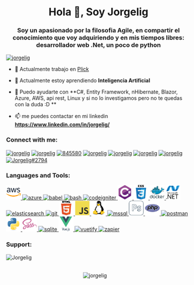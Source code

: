 <h1 align="center">Hola 👋, Soy Jorgelig</h1>
<h3 align="center">Soy un apasionado por la filosofia Agile, en compartir el conocimiento que voy adquiriendo y en mis tiempos libres: desarrollador web .Net, un poco de python</h3>

<p align="left"> <a href="https://twitter.com/jorgelig" target="blank"><img src="https://img.shields.io/twitter/follow/jorgelig?logo=twitter&style=for-the-badge" alt="jorgelig" /></a> </p>

- 🔭 Actualmente trabajo en [Plick](https://www.plick.com.mx/)

- 🌱 Actualmente estoy aprendiendo **Inteligencia Artificial**

- 💬 Puedo ayudarte con **C#, Entity Framework, nHibernate, Blazor, Azure, AWS, api rest, Linux y si no lo investigamos pero no te quedas con la duda :D **

- 📫 me puedes contactar en mi linkedin **https://www.linkedin.com/in/jorgelig/**

<h3 align="left">Connect with me:</h3>
<p align="left">
<a href="https://twitter.com/jorgelig" target="blank"><img align="center" src="https://cdn.jsdelivr.net/npm/simple-icons@3.0.1/icons/twitter.svg" alt="jorgelig" height="30" width="40" /></a>
<a href="https://linkedin.com/in/jorgelig" target="blank"><img align="center" src="https://cdn.jsdelivr.net/npm/simple-icons@3.0.1/icons/linkedin.svg" alt="jorgelig" height="30" width="40" /></a>
<a href="https://stackoverflow.com/users/845580" target="blank"><img align="center" src="https://cdn.jsdelivr.net/npm/simple-icons@3.0.1/icons/stackoverflow.svg" alt="845580" height="30" width="40" /></a>
<a href="https://kaggle.com/jorgelig" target="blank"><img align="center" src="https://cdn.jsdelivr.net/npm/simple-icons@3.0.1/icons/kaggle.svg" alt="jorgelig" height="30" width="40" /></a>
<a href="https://dribbble.com/jorgelig" target="blank"><img align="center" src="https://cdn.jsdelivr.net/npm/simple-icons@3.0.1/icons/dribbble.svg" alt="jorgelig" height="30" width="40" /></a>
<a href="https://www.behance.net/jorgelig" target="blank"><img align="center" src="https://cdn.jsdelivr.net/npm/simple-icons@3.0.1/icons/behance.svg" alt="jorgelig" height="30" width="40" /></a>
<a href="https://medium.com/jorgelig" target="blank"><img align="center" src="https://cdn.jsdelivr.net/npm/simple-icons@3.0.1/icons/medium.svg" alt="jorgelig" height="30" width="40" /></a>
<a href="https://discord.gg/Jorgelig#2794" target="blank"><img align="center" src="https://cdn.jsdelivr.net/npm/simple-icons@3.0.1/icons/discord.svg" alt="Jorgelig#2794" height="30" width="40" /></a>
</p>

<h3 align="left">Languages and Tools:</h3>
<p align="left"> <a href="https://aws.amazon.com" target="_blank"> <img src="https://raw.githubusercontent.com/devicons/devicon/master/icons/amazonwebservices/amazonwebservices-original-wordmark.svg" alt="aws" width="40" height="40"/> </a> <a href="https://azure.microsoft.com/en-in/" target="_blank"> <img src="https://www.vectorlogo.zone/logos/microsoft_azure/microsoft_azure-icon.svg" alt="azure" width="40" height="40"/> </a> <a href="https://babeljs.io/" target="_blank"> <img src="https://www.vectorlogo.zone/logos/babeljs/babeljs-icon.svg" alt="babel" width="40" height="40"/> </a> <a href="https://www.gnu.org/software/bash/" target="_blank"> <img src="https://www.vectorlogo.zone/logos/gnu_bash/gnu_bash-icon.svg" alt="bash" width="40" height="40"/> </a> <a href="https://codeigniter.com" target="_blank"> <img src="https://cdn.worldvectorlogo.com/logos/codeigniter.svg" alt="codeigniter" width="40" height="40"/> </a> <a href="https://www.w3schools.com/cs/" target="_blank"> <img src="https://raw.githubusercontent.com/devicons/devicon/master/icons/csharp/csharp-original.svg" alt="csharp" width="40" height="40"/> </a> <a href="https://www.w3schools.com/css/" target="_blank"> <img src="https://raw.githubusercontent.com/devicons/devicon/master/icons/css3/css3-original-wordmark.svg" alt="css3" width="40" height="40"/> </a> <a href="https://www.docker.com/" target="_blank"> <img src="https://raw.githubusercontent.com/devicons/devicon/master/icons/docker/docker-original-wordmark.svg" alt="docker" width="40" height="40"/> </a> <a href="https://dotnet.microsoft.com/" target="_blank"> <img src="https://raw.githubusercontent.com/devicons/devicon/master/icons/dot-net/dot-net-original-wordmark.svg" alt="dotnet" width="40" height="40"/> </a> <a href="https://www.elastic.co" target="_blank"> <img src="https://www.vectorlogo.zone/logos/elastic/elastic-icon.svg" alt="elasticsearch" width="40" height="40"/> </a> <a href="https://git-scm.com/" target="_blank"> <img src="https://www.vectorlogo.zone/logos/git-scm/git-scm-icon.svg" alt="git" width="40" height="40"/> </a> <a href="https://www.w3.org/html/" target="_blank"> <img src="https://raw.githubusercontent.com/devicons/devicon/master/icons/html5/html5-original-wordmark.svg" alt="html5" width="40" height="40"/> </a> <a href="https://developer.mozilla.org/en-US/docs/Web/JavaScript" target="_blank"> <img src="https://raw.githubusercontent.com/devicons/devicon/master/icons/javascript/javascript-original.svg" alt="javascript" width="40" height="40"/> </a> <a href="https://www.linux.org/" target="_blank"> <img src="https://raw.githubusercontent.com/devicons/devicon/master/icons/linux/linux-original.svg" alt="linux" width="40" height="40"/> </a> <a href="https://www.microsoft.com/en-us/sql-server" target="_blank"> <img src="https://cdn.worldvectorlogo.com/logos/microsoft-sql-server.svg" alt="mssql" width="40" height="40"/> </a> <a href="https://www.photoshop.com/en" target="_blank"> <img src="https://raw.githubusercontent.com/devicons/devicon/master/icons/photoshop/photoshop-line.svg" alt="photoshop" width="40" height="40"/> </a> <a href="https://www.php.net" target="_blank"> <img src="https://raw.githubusercontent.com/devicons/devicon/master/icons/php/php-original.svg" alt="php" width="40" height="40"/> </a> <a href="https://postman.com" target="_blank"> <img src="https://www.vectorlogo.zone/logos/getpostman/getpostman-icon.svg" alt="postman" width="40" height="40"/> </a> <a href="https://www.python.org" target="_blank"> <img src="https://raw.githubusercontent.com/devicons/devicon/master/icons/python/python-original.svg" alt="python" width="40" height="40"/> </a> <a href="https://sass-lang.com" target="_blank"> <img src="https://raw.githubusercontent.com/devicons/devicon/master/icons/sass/sass-original.svg" alt="sass" width="40" height="40"/> </a> <a href="https://www.sqlite.org/" target="_blank"> <img src="https://www.vectorlogo.zone/logos/sqlite/sqlite-icon.svg" alt="sqlite" width="40" height="40"/> </a> <a href="https://vuejs.org/" target="_blank"> <img src="https://raw.githubusercontent.com/devicons/devicon/master/icons/vuejs/vuejs-original-wordmark.svg" alt="vuejs" width="40" height="40"/> </a> <a href="https://vuetifyjs.com/en/" target="_blank"> <img src="https://bestofjs.org/logos/vuetify.svg" alt="vuetify" width="40" height="40"/> </a> <a href="https://zapier.com" target="_blank"> <img src="https://www.vectorlogo.zone/logos/zapier/zapier-icon.svg" alt="zapier" width="40" height="40"/> </a> </p>

<h3 align="left">Support:</h3>
<p><a href="https://www.buymeacoffee.com/Jorgelig"> <img align="left" src="https://cdn.buymeacoffee.com/buttons/v2/default-yellow.png" height="50" width="210" alt="Jorgelig" /></a></p><br><br>

<p><img align="center" src="https://github-readme-stats.vercel.app/api/top-langs?username=jorgelig&show_icons=true&locale=en&layout=compact" alt="jorgelig" /></p>
